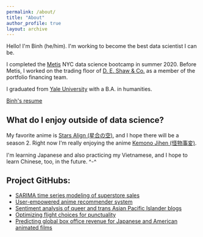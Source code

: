 ```yaml
---
permalink: /about/
title: "About"
author_profile: true
layout: archive
---
```

Hello! I'm Binh (he/him). I'm working to become the best data scientist I can be.

I completed the [Metis](https://www.thisismetis.com/) NYC data science bootcamp in summer 2020. Before Metis, I worked on the trading floor of [D. E. Shaw & Co.](https://www.deshaw.com/) as a member of the portfolio financing team.

I graduated from [Yale University](https://yalecollege.yale.edu/) with a B.A. in humanities.

[Binh's resume](https://github.com/binh748/resume/blob/main/Binh-Hoang-Resume1.9.pdf)

## What do I enjoy outside of data science?

My favorite anime is [Stars Align (星合の空)](https://myanimelist.net/anime/37972/Hoshiai_no_Sora), and I hope there will be a season 2. Right now I'm really enjoying the anime [Kemono Jihen (怪物事変)](https://myanimelist.net/anime/40908/Kemono_Jihen).  

I'm learning Japanese and also practicing my Vietnamese, and I hope to learn Chinese, too, in the future. ^-^

## Project GitHubs:
* [SARIMA time series modeling of superstore sales](https://github.com/binh748/superstore-sales)
* [User-empowered anime recommender system](https://github.com/binh748/anime-recommender)
* [Sentiment analysis of queer and trans Asian Pacific Islander blogs](https://github.com/binh748/queer-asian-stories)
* [Optimizing flight choices for punctuality](https://github.com/binh748/flight-classification)
* [Predicting global box office revenue for Japanese and American animated films](https://github.com/binh748/animation-regression)
